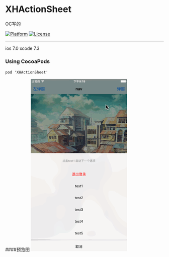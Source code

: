 # XHActionSheet

OC写的

[![Platform](http://img.shields.io/badge/platform-iOS-blue.svg?style=flat
             )](https://developer.apple.com/iphone/index.action)
[![License](http://img.shields.io/badge/license-MIT-lightgrey.svg?style=flat
            )](http://mit-license.org)

----
ios 7.0
xcode 7.3

### Using CocoaPods
    pod 'XHActionSheet'

####预览图
![image](https://github.com/chengxianghe/watch-gif/blob/master/XHActionsheet.gif?raw=true)
